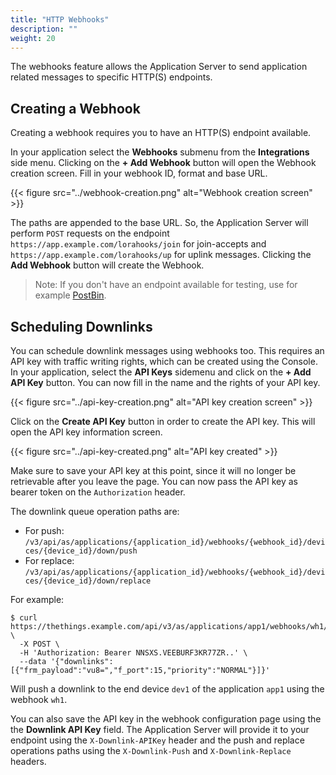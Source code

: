 ```yaml
---
title: "HTTP Webhooks"
description: ""
weight: 20
---
```


The webhooks feature allows the Application Server to send application related messages to specific HTTP(S) endpoints.

<!--more-->

## Creating a Webhook

Creating a webhook requires you to have an HTTP(S) endpoint available.

In your application select the **Webhooks** submenu from the **Integrations** side menu. Clicking on the **+ Add Webhook** button will open the Webhook creation screen. Fill in your webhook ID, format and base URL.

{{< figure src="../webhook-creation.png" alt="Webhook creation screen" >}}

The paths are appended to the base URL. So, the Application Server will perform `POST` requests on the endpoint `https://app.example.com/lorahooks/join` for join-accepts and `https://app.example.com/lorahooks/up` for uplink messages. Clicking the **Add Webhook** button will create the Webhook.

>Note: If you don't have an endpoint available for testing, use for example [PostBin](https://postb.in).

## Scheduling Downlinks

You can schedule downlink messages using webhooks too. This requires an API key with traffic writing rights, which can be created using the Console. In your application, select the **API Keys** sidemenu and click on the **+ Add API Key** button. You can now fill in the name and the rights of your API key.

{{< figure src="../api-key-creation.png" alt="API key creation screen" >}}

Click on the **Create API Key** button in order to create the API key. This will open the API key information screen.

{{< figure src="../api-key-created.png" alt="API key created" >}}

Make sure to save your API key at this point, since it will no longer be retrievable after you leave the page. You can now pass the API key as bearer token on the `Authorization` header.

The downlink queue operation paths are:

- For push: `/v3/api/as/applications/{application_id}/webhooks/{webhook_id}/devices/{device_id}/down/push`
- For replace: `/v3/api/as/applications/{application_id}/webhooks/{webhook_id}/devices/{device_id}/down/replace`

For example:

```
$ curl https://thethings.example.com/api/v3/as/applications/app1/webhooks/wh1/devices/dev1/down/push \
  -X POST \
  -H 'Authorization: Bearer NNSXS.VEEBURF3KR77ZR..' \
  --data '{"downlinks":[{"frm_payload":"vu8=","f_port":15,"priority":"NORMAL"}]}'
```

Will push a downlink to the end device `dev1` of the application `app1` using the webhook `wh1`.

You can also save the API key in the webhook configuration page using the the **Downlink API Key** field. The Application Server will provide it to your endpoint using the `X-Downlink-APIKey` header and the push and replace operations paths using the `X-Downlink-Push` and `X-Downlink-Replace` headers.
